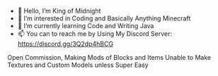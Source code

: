 - 👋 Hello, I’m King of Midnight
- 👀 I’m interested in Coding and Basically Anything Minecraft
- 🌱 I’m currently learning Code and Writing Java
- 📫 You can to reach me by Using My Discord Server: https://discord.gg/3Q2dp4hBCG


Open Commission, Making Mods of Blocks and Items
Unable to Make Textures and Custom Models unless Super Easy
